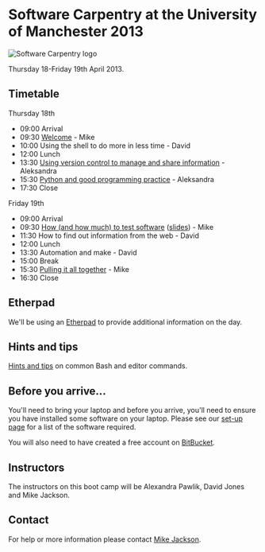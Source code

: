 # Software Carpentry at the University of Manchester 2013

![Software Carpentry logo](http://software-carpentry.org/img/software-carpentry-banner.png "Software Carpentry logo")

Thursday 18-Friday 19th April 2013.

## Timetable

Thursday 18th

* 09:00 Arrival
* 09:30 [Welcome](Welcome.ppt) - Mike
* 10:00 Using the shell to do more in less time - David
* 12:00 Lunch
* 13:30 [Using version control to manage and share information](version-control/README.md) - Aleksandra
* 15:30 [Python and good programming practice](python-programming/README.md) - Aleksandra
* 17:30 Close 

Friday 19th

* 09:00 Arrival
* 09:30 [How (and how much) to test software](testing/README.md) ([slides](testing/Testing.ppt)) - Mike
* 11:30 How to find out information from the web - David
* 12:00 Lunch
* 13:30 Automation and make - David
* 15:00 Break
* 15:30 [Pulling it all together](Conclusion.ppt) - Mike
* 16:30 Close

## Etherpad

We'll be using an [Etherpad](https://swcuk.etherpad.mozilla.org/7) to provide additional information on the day.

## Hints and tips

[Hints and tips](HintsAndTips.md) on common Bash and editor commands.

## Before you arrive...

You'll need to bring your laptop and before you arrive, you'll need to ensure you have installed some software on your laptop. Please see our [set-up page](Setup.md) for a list of the software required.

You will also need to have created a free account on [BitBucket](https://bitbucket.org/account/signup/).

## Instructors

The instructors on this boot camp will be Alexandra Pawlik, David Jones and Mike Jackson.

## Contact

For help or more information please contact [Mike Jackson](mailto:m.jackson@software.ac.uk).
